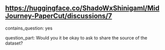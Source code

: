 ## https://huggingface.co/ShadoWxShinigamI/MidJourney-PaperCut/discussions/7

contains_question: yes

question_part: Would you it be okay to ask to share the source of the dataset?